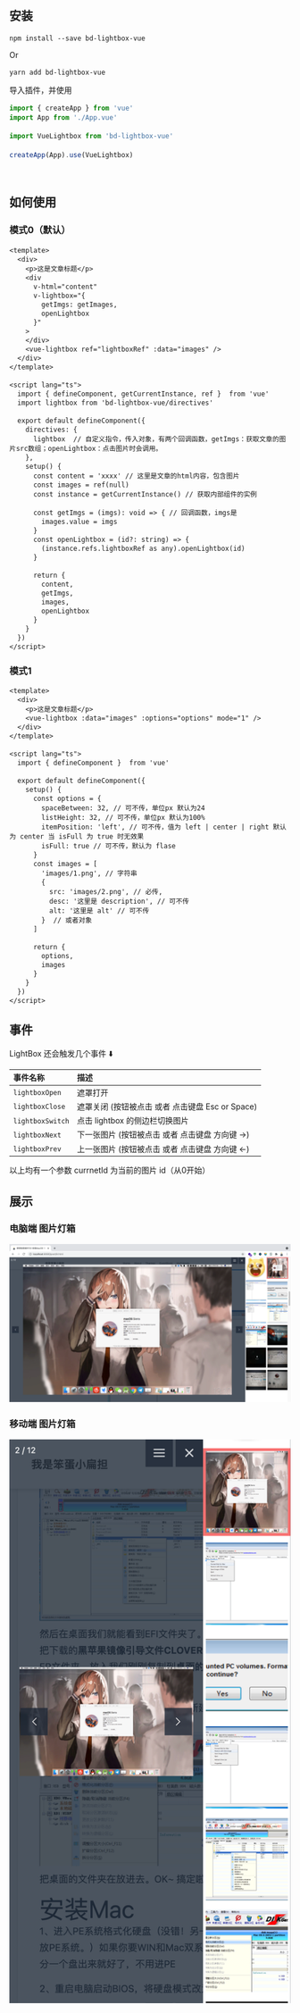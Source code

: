 ## 安装 
```
npm install --save bd-lightbox-vue
```
Or
```
yarn add bd-lightbox-vue
```

导入插件，并使用
```js
import { createApp } from 'vue'
import App from './App.vue'

import VueLightbox from 'bd-lightbox-vue'

createApp(App).use(VueLightbox)
```
<br>

## 如何使用 
### 模式0（默认） 
```vue
<template>
  <div>
    <p>这是文章标题</p>
    <div
      v-html="content"
      v-lightbox="{
        getImgs: getImages,
        openLightbox
      }"
    >
    </div>
    <vue-lightbox ref="lightboxRef" :data="images" />
  </div>
</template>

<script lang="ts">
  import { defineComponent, getCurrentInstance, ref }  from 'vue'
  import lightbox from 'bd-lightbox-vue/directives'

  export default defineComponent({
    directives: {
      lightbox  // 自定义指令，传入对象，有两个回调函数，getImgs：获取文章的图片src数组；openLightbox：点击图片时会调用。
    },
    setup() {
      const content = 'xxxx' // 这里是文章的html内容，包含图片
      const images = ref(null)
      const instance = getCurrentInstance() // 获取内部组件的实例

      const getImgs = (imgs): void => { // 回调函数，imgs是
        images.value = imgs
      }
      const openLightbox = (id?: string) => {
        (instance.refs.lightboxRef as any).openLightbox(id)
      }

      return {
        content,
        getImgs,
        images,
        openLightbox
      }
    }
  })
</script>

```

### 模式1 
```vue
<template>
  <div>
    <p>这是文章标题</p>
    <vue-lightbox :data="images" :options="options" mode="1" />
  </div>
</template>

<script lang="ts">
  import { defineComponent }  from 'vue'

  export default defineComponent({
    setup() {
      const options = {
        spaceBetween: 32, // 可不传，单位px 默认为24
        listHeight: 32, // 可不传，单位px 默认为100%
        itemPosition: 'left', // 可不传，值为 left | center | right 默认为 center 当 isFull 为 true 时无效果
        isFull: true // 可不传，默认为 flase
      }
      const images = [
        'images/1.png', // 字符串
        {
          src: 'images/2.png', // 必传,
          desc: '这里是 description', // 可不传
          alt: '这里是 alt' // 可不传
        }  // 或者对象
      ]

      return {
        options,
        images
      }
    }
  })
</script>

```

## 事件

LightBox 还会触发几个事件 ⬇️  

| 事件名称 | 描述 |
|:------| :------ |
| `lightboxOpen` | 遮罩打开 |
| `lightboxClose` | 遮罩关闭 (按钮被点击 或者 点击键盘 Esc or Space) |
| `lightboxSwitch` | 点击 lightbox 的侧边栏切换图片 |
| `lightboxNext` | 下一张图片 (按钮被点击 或者 点击键盘 方向键 →) |
| `lightboxPrev` | 上一张图片 (按钮被点击 或者 点击键盘 方向键 ←) |
  
以上均有一个参数 currnetId 为当前的图片 id（从0开始）  

## 展示  
### 电脑端 图片灯箱  

![电脑端](https://github.com/BianTan/vok-vue3/raw/main/images/lightbox_pc.png)

### 移动端 图片灯箱  

![移动端](https://github.com/BianTan/vok-vue3/raw/main/images/lightbox_phone.png)
